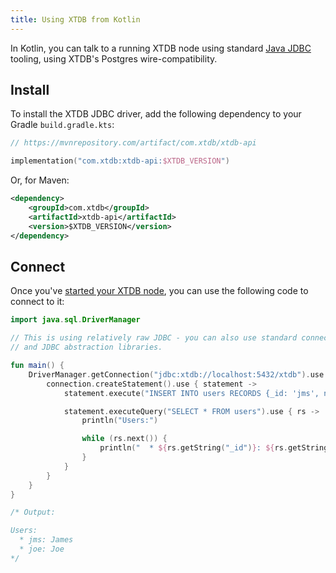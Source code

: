 ```yaml
---
title: Using XTDB from Kotlin
---
```


In Kotlin, you can talk to a running XTDB node using standard [Java JDBC](https://docs.oracle.com/javase/tutorial/jdbc/overview/) tooling, using XTDB's Postgres wire-compatibility.

## Install

To install the XTDB JDBC driver, add the following dependency to your Gradle `build.gradle.kts`:

``` kotlin
// https://mvnrepository.com/artifact/com.xtdb/xtdb-api

implementation("com.xtdb:xtdb-api:$XTDB_VERSION")
```

Or, for Maven:

``` xml
<dependency>
    <groupId>com.xtdb</groupId>
    <artifactId>xtdb-api</artifactId>
    <version>$XTDB_VERSION</version>
</dependency>
```

## Connect

Once you've [started your XTDB node](/intro/installation-via-docker), you can use the following code to connect to it:

``` kotlin
import java.sql.DriverManager

// This is using relatively raw JDBC - you can also use standard connection pools
// and JDBC abstraction libraries.

fun main() {
    DriverManager.getConnection("jdbc:xtdb://localhost:5432/xtdb").use { connection ->
        connection.createStatement().use { statement ->
            statement.execute("INSERT INTO users RECORDS {_id: 'jms', name: 'James'}, {_id: 'joe', name: 'Joe'}")

            statement.executeQuery("SELECT * FROM users").use { rs ->
                println("Users:")

                while (rs.next()) {
                    println("  * ${rs.getString("_id")}: ${rs.getString("name")}")
                }
            }
        }
    }
}

/* Output:

Users:
  * jms: James
  * joe: Joe
*/
```
